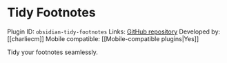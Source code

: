 # Tidy Footnotes

Plugin ID: `obsidian-tidy-footnotes`
Links: [GitHub repository](https://github.com/charliecm/obsidian-tidy-footnotes)
Developed by: [[charliecm]]
Mobile compatible: [[Mobile-compatible plugins|Yes]]

Tidy your footnotes seamlessly.

